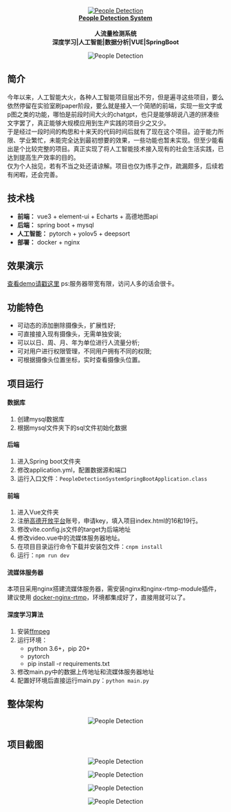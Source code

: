 <p align="center">
	<a href="https://github.com/xiwang-online/People-Detection-System">
		<img src="./img/logo.png" alt="People Detection" /><br />
		<b>People Detection System</b>
	</a><br />
	<br />
	<b>人流量检测系统</b><br />
	<b>深度学习|人工智能|数据分析|VUE|SpringBoot</b>
</p>
<p align="center">
<img src="./img/1.jpg" alt="People Detection" />
</p>


## 简介
今年以来，人工智能大火，各种人工智能项目层出不穷，但是遍寻这些项目，要么依然停留在实验室刷paper阶段，要么就是接入一个简陋的前端，实现一些文字或p图之类的功能，哪怕是前段时间大火的chatgpt，也只是能够胡说八道的拼凑些文字罢了，真正能够大规模应用到生产实践的项目少之又少。  
于是经过一段时间的构思和十来天的代码时间后就有了现在这个项目。迫于能力所限、学业繁忙，未能完全达到最初想要的效果，一些功能也暂未实现。但至少能看出是个比较完整的项目。真正实现了将人工智能技术接入现有的社会生活实践，已达到提高生产效率的目的。   
仅为个人拙见，若有不当之处还请谅解。项目也仅为练手之作，疏漏颇多，后续若有闲暇，还会完善。


## 技术栈
- **前端：** vue3 + element-ui + Echarts + 高德地图api
- **后端：** spring boot + mysql
- **人工智能：** pytorch + yolov5 + deepsort
- **部署：** docker + nginx
## 效果演示
[查看demo请戳这里](https://people.xiwang.online)
ps:服务器带宽有限，访问人多的话会很卡。

## 功能特色
- 可动态的添加删除摄像头，扩展性好;
- 可直接接入现有摄像头，无需单独安装;
- 可以以日、周、月、年为单位进行人流量分析;
- 可对用户进行权限管理，不同用户拥有不同的权限;
- 可根据摄像头位置坐标，实时查看摄像头位置。


## 项目运行
#### 数据库
1. 创建mysql数据库
2. 根据mysql文件夹下的sql文件初始化数据

#### 后端
1. 进入Spring boot文件夹
2. 修改application.yml，配置数据源和端口
3. 运行入口文件：```PeopleDetectionSystemSpringBootApplication.class```

####  前端
1. 进入Vue文件夹
2. 注册[高德开放平台](https://lbs.amap.com/)账号，申请key，填入项目index.html的16和19行。
3. 修改vite.config.js文件的target为后端地址
4. 修改video.vue中的流媒体服务器地址。
5. 在项目目录运行命令下载并安装包文件：```cnpm install```
6. 运行：```npm run dev```

#### 流媒体服务器
本项目采用nginx搭建流媒体服务器，需安装nginx和nginx-rtmp-module插件，建议使用 [docker-nginx-rtmp](https://github.com/alfg/docker-nginx-rtmp)，环境都集成好了，直接用就可以了。

#### 深度学习算法
1. 安装[ffmpeg](https://ffmpeg.org/)
2. 运行环境：
    - python 3.6+，pip 20+
    - pytorch
    - pip install -r requirements.txt
3. 修改main.py中的数据上传地址和流媒体服务器地址
4. 配置好环境后直接运行main.py：```python main.py```

## 整体架构
<p align="center">
<img src="./img/constr.png" alt="People Detection" />
</p>

## 项目截图
<p align="center">
<img src="./img/1.jpg" alt="People Detection" />
</p>
<p align="center">
<img src="./img/3.jpg" alt="People Detection" />
</p>
<p align="center">
<img src="./img/2.jpg" alt="People Detection" />
</p>
<p align="center">
<img src="./img/4.jpg" alt="People Detection" />
</p>
